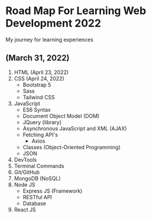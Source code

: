 # Road Map For Learning Web Development 2022
My journey for learning experiences

## (March 31, 2022)
1. HTML (April 23, 2022)
2. CSS (April 24, 2022)
   - Bootstrap 5
   - Sass
   - Tailwind CSS
3. JavaScript
   - ES6 Syntax
   - Document Object Model (DOM)
   - JQuery (library)
   - Asynchronous JavaScript and XML (AJAX)
   - Fetching API's
     - Axios
   - Classes (Object-Oriented Programming)
   - JSON
4. DevTools
5. Terminal Commands
6. Git/GitHub
7. MongoDB (NoSQL)
8. Node JS
   - Express JS (Framework)
   - RESTful API
   - Database
9. React JS
